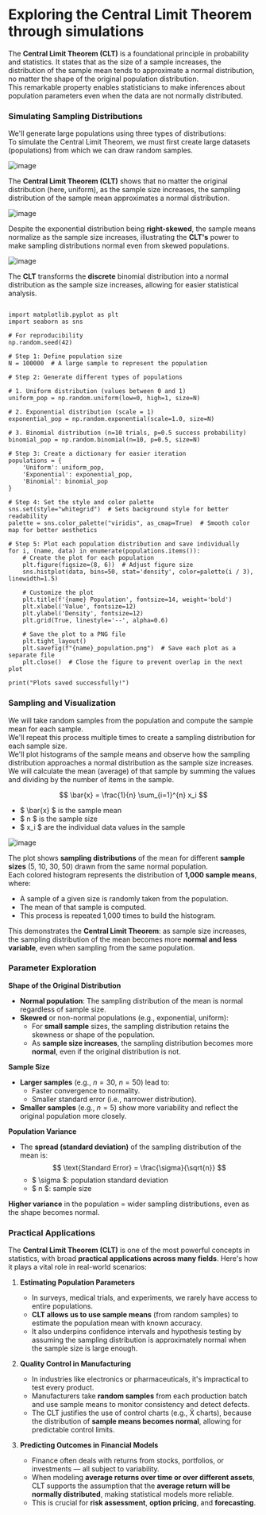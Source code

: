 # Exploring the Central Limit Theorem through simulations

The **Central Limit Theorem (CLT)** is a foundational principle in probability and statistics. It states that as the size of a sample increases, the distribution of the sample mean tends to approximate a normal distribution, no matter the shape of the original population distribution.  
This remarkable property enables statisticians to make inferences about population parameters even when the data are not normally distributed.

### Simulating Sampling Distributions

We'll generate large populations using three types of distributions:  
To simulate the Central Limit Theorem, we must first create large datasets (populations) from which we can draw random samples.

![image](https://github.com/user-attachments/assets/7d39b39f-bd1f-4839-b1ca-5c16b9284f9c)

The **Central Limit Theorem (CLT)** shows that no matter the original distribution (here, uniform), as the sample size increases, the sampling distribution of the sample mean approximates a normal distribution.

![image](https://github.com/user-attachments/assets/b6e44cd8-60dc-4dc2-a585-4266122a027c)

Despite the exponential distribution being **right-skewed**, the sample means normalize as the sample size increases, illustrating the **CLT's** power to make sampling distributions normal even from skewed populations.

![image](https://github.com/user-attachments/assets/4daddfb7-9bee-4366-8ade-0c982dd7f095)

The **CLT** transforms the **discrete** binomial distribution into a normal distribution as the sample size increases, allowing for easier statistical analysis.

<pre><code>
import matplotlib.pyplot as plt
import seaborn as sns

# For reproducibility
np.random.seed(42)

# Step 1: Define population size
N = 100000  # A large sample to represent the population

# Step 2: Generate different types of populations

# 1. Uniform distribution (values between 0 and 1)
uniform_pop = np.random.uniform(low=0, high=1, size=N)

# 2. Exponential distribution (scale = 1)
exponential_pop = np.random.exponential(scale=1.0, size=N)

# 3. Binomial distribution (n=10 trials, p=0.5 success probability)
binomial_pop = np.random.binomial(n=10, p=0.5, size=N)

# Step 3: Create a dictionary for easier iteration
populations = {
    'Uniform': uniform_pop,
    'Exponential': exponential_pop,
    'Binomial': binomial_pop
}

# Step 4: Set the style and color palette
sns.set(style="whitegrid")  # Sets background style for better readability
palette = sns.color_palette("viridis", as_cmap=True)  # Smooth color map for better aesthetics

# Step 5: Plot each population distribution and save individually
for i, (name, data) in enumerate(populations.items()):
    # Create the plot for each population
    plt.figure(figsize=(8, 6))  # Adjust figure size
    sns.histplot(data, bins=50, stat='density', color=palette(i / 3), linewidth=1.5)
    
    # Customize the plot
    plt.title(f'{name} Population', fontsize=14, weight='bold')
    plt.xlabel('Value', fontsize=12)
    plt.ylabel('Density', fontsize=12)
    plt.grid(True, linestyle='--', alpha=0.6)

    # Save the plot to a PNG file
    plt.tight_layout()
    plt.savefig(f"{name}_population.png")  # Save each plot as a separate file
    plt.close()  # Close the figure to prevent overlap in the next plot

print("Plots saved successfully!")
</code></pre>

### Sampling and Visualization

We will take random samples from the population and compute the sample mean for each sample.  
We'll repeat this process multiple times to create a sampling distribution for each sample size.  
We'll plot histograms of the sample means and observe how the sampling distribution approaches a normal distribution as the sample size increases.  
We will calculate the mean (average) of that sample by summing the values and dividing by the number of items in the sample.

$$
\bar{x} = \frac{1}{n} \sum_{i=1}^{n} x_i
$$

- $ \bar{x} $ is the sample mean  
- $ n $ is the sample size  
- $ x_i $ are the individual data values in the sample  

![image](https://github.com/user-attachments/assets/343705a6-71a4-43bf-9957-97813e859bd1)

The plot shows **sampling distributions** of the mean for different **sample sizes** (5, 10, 30, 50) drawn from the same normal population.  
Each colored histogram represents the distribution of **1,000 sample means**, where:
- A sample of a given size is randomly taken from the population.
- The mean of that sample is computed.
- This process is repeated 1,000 times to build the histogram.

This demonstrates the **Central Limit Theorem**: as sample size increases, the sampling distribution of the mean becomes more **normal and less variable**, even when sampling from the same population.

### Parameter Exploration

**Shape of the Original Distribution**  
- **Normal population**: The sampling distribution of the mean is normal regardless of sample size.  
- **Skewed** or non-normal populations (e.g., exponential, uniform):  
  - For **small sample** sizes, the sampling distribution retains the skewness or shape of the population.  
  - As **sample size increases**, the sampling distribution becomes more **normal**, even if the original distribution is not.

**Sample Size**  
- **Larger samples** (e.g., $n=30$, $n=50$) lead to:  
  - Faster convergence to normality.  
  - Smaller standard error (i.e., narrower distribution).  
- **Smaller samples** (e.g., $n=5$) show more variability and reflect the original population more closely.

**Population Variance**  
- The **spread (standard deviation)** of the sampling distribution of the mean is:  
  $$
  \text{Standard Error} = \frac{\sigma}{\sqrt{n}}
  $$  
  - $ \sigma $: population standard deviation  
  - $ n $: sample size  

**Higher variance** in the population = wider sampling distributions, even as the shape becomes normal.

### Practical Applications

The **Central Limit Theorem (CLT)** is one of the most powerful concepts in statistics, with broad **practical applications across many fields**. Here's how it plays a vital role in real-world scenarios:

1. **Estimating Population Parameters**  
   - In surveys, medical trials, and experiments, we rarely have access to entire populations.  
   - **CLT allows us to use sample means** (from random samples) to estimate the population mean with known accuracy.  
   - It also underpins confidence intervals and hypothesis testing by assuming the sampling distribution is approximately normal when the sample size is large enough.

2. **Quality Control in Manufacturing**  
   - In industries like electronics or pharmaceuticals, it's impractical to test every product.  
   - Manufacturers take **random samples** from each production batch and use sample means to monitor consistency and detect defects.  
   - The CLT justifies the use of control charts (e.g., X̄ charts), because the distribution of **sample means becomes normal**, allowing for predictable control limits.

3. **Predicting Outcomes in Financial Models**  
   - Finance often deals with returns from stocks, portfolios, or investments — all subject to variability.  
   - When modeling **average returns over time or over different assets**, CLT supports the assumption that the **average return will be normally distributed**, making statistical models more reliable.  
   - This is crucial for **risk assessment**, **option pricing**, and **forecasting**.
